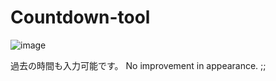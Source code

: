 # Countdown-tool

![image](https://user-images.githubusercontent.com/99102772/157040152-424abd51-1041-4d47-8011-96ff54e3ab54.png)


過去の時間も入力可能です。
No improvement in appearance. ;;
